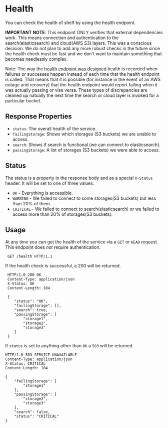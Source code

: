 Health
======

You can check the health of shelf by using the health endpoint.

**IMPORTANT NOTE**: This endpoint ONLY verifies that external dependencies work. This means connection and authentication to the search(elasticsearch) and cloud(AWS S3) layers. This was a conscious decision. We do not plan to add any more robust checks in the future since the health check must be fast and we don't want to maintain something that becomes needlessly complex.

Note: The way the [health endpoint was designed](../architectural-desicions.md) health is recorded when failures or successes happen instead of each time that the health endpoint is called. That means that it is possible (for instance in the event of an AWS outage and recovery) that the health endpoint would report failing when it was actually passing or vise versa. These types of discrepancies are cleaned up natually the next time the search or cloud layer is invoked for a particular bucket.

Response Properties
-------------------

* `status`: The overall health of the service.
* `failingStorage`: Shows which storages (S3 buckets) we are unable to access.
* `search`: Shows if search is functional (we can connect to elasticsearch).
* `passingStorage`: A list of storages (S3 buckets) we were able to access.

Status
------

The status is a property in the response body and as a special `X-Status` header. It will be set to one of three values.

* `OK` - Everything is accessible.
* `WARNING` - We failed to connect to some storages(S3 buckets) but less than 20% of them.
* `CRITICAL` - We failed to connect to search(elasticsearch) or we failed to access more than 20% of storages(S3 buckets).

Usage
-----

At any time you can get the health of the service via a `GET` or `HEAD` request. This endpoint does *not* require authentication.

     GET /health HTTP/1.1

If the health check is successful, a 200 will be returned.

     HTTP/1.0 200 OK
     Content-Type: application/json
     X-Status: OK
     Content-Length: 104

     {
        "status": "OK",
        "failingStorage": [],
        "search": true,
        "passingStorage": [
            "storage1",
            "storage2",
            "storage3"
        ]
     }

If `status` is set to anything other than `OK` a `503` will be returned.

    HTTP/1.0 503 SERVICE UNAVAILABLE
    Content-Type: application/json
    X-Status: CRITICAL
    Content-Length: 104

    {
        "failingStorage": [
            "storage1"
        ],
        "passingStorage": [
            "storage2",
            "storage3"
        ],
        "search": false,
        "status": "CRITICAL"
    }
